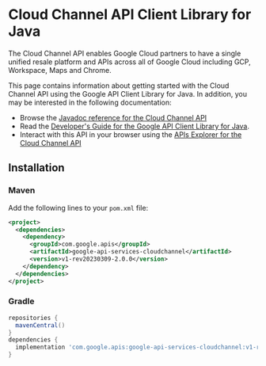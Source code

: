 # Cloud Channel API Client Library for Java

The Cloud Channel API enables Google Cloud partners to have a single unified resale platform and APIs across all of Google Cloud including GCP, Workspace, Maps and Chrome.

This page contains information about getting started with the Cloud Channel API
using the Google API Client Library for Java. In addition, you may be interested
in the following documentation:

* Browse the [Javadoc reference for the Cloud Channel API][javadoc]
* Read the [Developer's Guide for the Google API Client Library for Java][google-api-client].
* Interact with this API in your browser using the [APIs Explorer for the Cloud Channel API][api-explorer]

## Installation

### Maven

Add the following lines to your `pom.xml` file:

```xml
<project>
  <dependencies>
    <dependency>
      <groupId>com.google.apis</groupId>
      <artifactId>google-api-services-cloudchannel</artifactId>
      <version>v1-rev20230309-2.0.0</version>
    </dependency>
  </dependencies>
</project>
```

### Gradle

```gradle
repositories {
  mavenCentral()
}
dependencies {
  implementation 'com.google.apis:google-api-services-cloudchannel:v1-rev20230309-2.0.0'
}
```

[javadoc]: https://googleapis.dev/java/google-api-services-cloudchannel/latest/index.html
[google-api-client]: https://github.com/googleapis/google-api-java-client/
[api-explorer]: https://developers.google.com/apis-explorer/#p/cloudchannel/v1/
